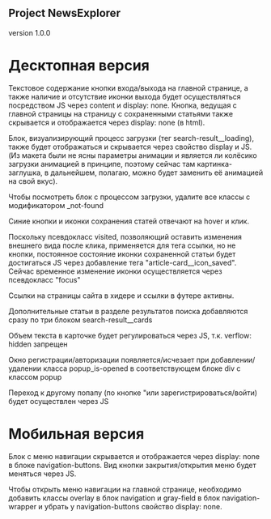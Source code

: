 ## Project NewsExplorer
version 1.0.0

# Десктопная версия
Текстовое содержание кнопки входа/выхода на главной странице, а также наличие и отсутствие иконки выхода будет осуществляться посредством JS через content и display: none. Кнопка, ведущая с главной страницы на страницу с сохраненными статьями также скрывается и отображается через display: none (в html).

Блок, визуализирующий процесс загрузки (тег search-result__loading), также будет отображаться и скрывается через свойство display и JS. (Из макета были не ясны параметры анимации и является ли колёсико загрузки анимацией в принципе, поэтому сейчас там картинка-заглушка, в дальнейшем, полагаю, можно будет заменить её анимацией на свой вкус).

Чтобы посмотреть блок с процессом загрузки, удалите все классы с модификатором _not-found

Синие кнопки и иконки сохранения статей отвечают на hover и клик.

Поскольку псевдокласс visited, позволяющий оставить изменения внешнего вида после клика, применяется для тега ссылки, но не кнопки, постоянное состояние иконки сохраненной статьи будет достигаться JS через добавление тега "article-card__icon_saved". Сейчас временное изменение иконки осуществляется через псевдокласс "focus"

Ссылки на страницы сайта в хидере и ссылки в футере активны.

Дополнительные статьи в разделе результатов поиска добавляются сразу по три блоком search-result__cards

Объем текста в карточке будет регулироваться через JS, т.к. verflow: hidden запрещен

Окно регистрации/авторизации появляется/исчезает при добавлении/удалении класса popup_is-opened в соответствующем блоке  div с классом popup

Переход к другому попапу (по кнопке "или зарегистрироваться/войти) будет осуществлен через JS

# Мобильная версия

Блок с меню навигации скрывается и отображается через display: none в блоке navigation-buttons. Вид кнопки закрытия/открытия меню будет меняться через JS.

Чтобы открыть меню навигации на главной странице, необходимо добавить классы overlay в блок navigation и gray-field в блок navigation-wrapper и убрать у navigation-buttons свойство display: none.



